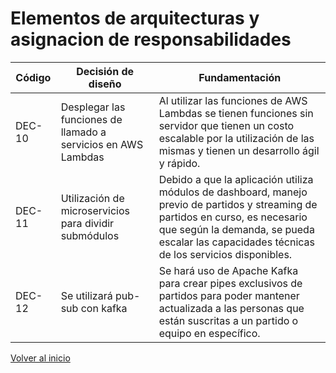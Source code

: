# Elementos de arquitecturas y asignacion de responsabilidades

| Código  | Decisión de diseño                                           | Fundamentación                                                                                                                                                          |
|---------|--------------------------------------------------------------|-------------------------------------------------------------------------------------------------------------------------------------------------------------------------|
| DEC-10  | Desplegar las funciones de llamado a servicios en AWS Lambdas | Al utilizar las funciones de AWS Lambdas se tienen funciones sin servidor que tienen un costo escalable por la utilización de las mismas y tienen un desarrollo ágil y rápido. |
| DEC-11  | Utilización de microservicios para dividir submódulos         | Debido a que la aplicación utiliza módulos de dashboard, manejo previo de partidos y streaming de partidos en curso, es necesario que según la demanda, se pueda escalar las capacidades técnicas de los servicios disponibles. |
| DEC-12  | Se utilizará pub-sub con kafka                                | Se hará uso de Apache Kafka para crear pipes exclusivos de partidos para poder mantener actualizada a las personas que están suscritas a un partido o equipo en específico. |


[Volver al inicio](../ADD.md)